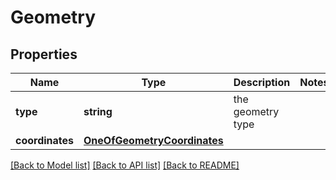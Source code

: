 # Geometry

## Properties
Name | Type | Description | Notes
------------ | ------------- | ------------- | -------------
**type** | **string** | the geometry type | 
**coordinates** | [**OneOfGeometryCoordinates**](OneOfGeometryCoordinates.md) |  | 

[[Back to Model list]](../../README.md#documentation-for-models) [[Back to API list]](../../README.md#documentation-for-api-endpoints) [[Back to README]](../../README.md)

